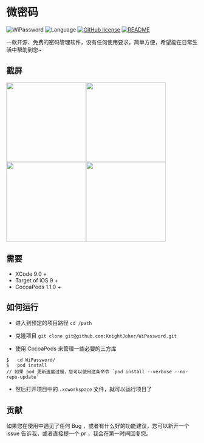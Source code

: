 
# 微密码

![WiPassword](https://img.shields.io/travis/rust-lang/rust.svg)
![Language](https://img.shields.io/badge/language-swift%204.0-orange.svg)
[![GitHub license](https://img.shields.io/badge/license-AGPL-blue.svg)](https://raw.githubusercontent.com/KnightJoker/WiPassword/master/LICENSE)
[![README](https://img.shields.io/badge/README-English-lightgrey.svg)](README.md)

一款开源、免费的密码管理软件，没有任何使用要求，简单方便，希望能在日常生活中帮助到您~

## 截屏

<img src="https://github.com/KnightJoker/WiPassword/blob/master/Screenshots/cn_0.png" width="210"><img src="https://github.com/KnightJoker/WiPassword/blob/master/Screenshots/cn_1.png" width="210"><img src="https://github.com/KnightJoker/WiPassword/blob/master/Screenshots/cn_2.png" width="210"><img src="https://github.com/KnightJoker/WiPassword/blob/master/Screenshots/cn_3.png" width="210">

## 需要

- XCode 9.0 +
- Target of iOS 9 +
- CocoaPods 1.1.0 +

## 如何运行

- 进入到预定的项目路径
`cd /path`

- 克隆项目
`git clone git@github.com:KnightJoker/WiPassword.git`

- 使用 CocoaPods 来管理一些必要的三方库
```
$   cd WiPassword/
$   pod install         
// 如果 pod 更新速度过慢，您可以使用这条命令 `pod install --verbose --no-repo-update`
```

- 然后打开项目中的 `.xcworkspace`  文件，就可以运行项目了

## 贡献

如果您在使用中遇见了任何 Bug ，或者有什么好的功能建议，您可以新开一个 issue 告诉我，或者直接提一个 pr ，我会在第一时间回复您。